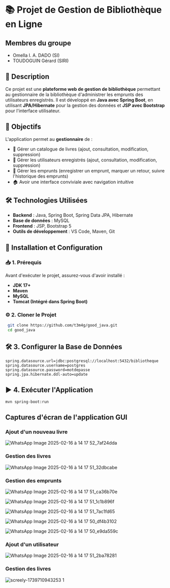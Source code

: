 # 📚 Projet de Gestion de Bibliothèque en Ligne

## Membres du groupe
- Omella I. A. DADO (SI)
- TOUDOGUIN Gérard (SIRI)


## 📌 Description
Ce projet est une **plateforme web de gestion de bibliothèque** permettant au gestionnaire de la bibliothèque d'administrer les emprunts des utilisateurs enregistrés. Il est développé en **Java avec Spring Boot**, en utilisant **JPA/Hibernate** pour la gestion des données et **JSP avec Bootstrap** pour l'interface utilisateur.

## 🎯 Objectifs
L'application permet au **gestionnaire** de :
- 📖 Gérer un catalogue de livres (ajout, consultation, modification, suppression)
- 👤 Gérer les utilisateurs enregistrés (ajout, consultation, modification, suppression)
- 🔄 Gérer les emprunts (enregistrer un emprunt, marquer un retour, suivre l'historique des emprunts)
- 🏠 Avoir une interface conviviale avec navigation intuitive

## 🛠️ Technologies Utilisées
- **Backend** : Java, Spring Boot, Spring Data JPA, Hibernate
- **Base de données** : MySQL
- **Frontend** : JSP, Bootstrap 5
- **Outils de développement** : VS Code, Maven, Git

## 🚀 Installation et Configuration

### 📥 1. Prérequis
Avant d'exécuter le projet, assurez-vous d'avoir installé :
- **JDK 17+**
- **Maven**
- **MySQL**
- **Tomcat (Intégré dans Spring Boot)**

### ⚙️ 2. Cloner le Projet
```sh
 git clone https://github.com/t3m4g/good_java.git
 cd good_java
```

## 🛠️ 3. Configurer la Base de Données
```
spring.datasource.url=jdbc:postgresql://localhost:5432/bibliotheque
spring.datasource.username=postgres
spring.datasource.password=motdepasse
spring.jpa.hibernate.ddl-auto=update
```

## ▶️ 4. Exécuter l'Application
```
mvn spring-boot:run
```

## Captures d'écran de l'application GUI


### Ajout d'un nouveau livre
![WhatsApp Image 2025-02-16 à 14 17 52_7af24dda](https://github.com/user-attachments/assets/8c509018-f0de-4ae0-b7a4-d3b78b09af06)

### Gestion des livres
![WhatsApp Image 2025-02-16 à 14 17 51_32dbcabe](https://github.com/user-attachments/assets/427fd959-4e71-458e-a8a3-5d76a5fc3b82)

### Gestion des emprunts
![WhatsApp Image 2025-02-16 à 14 17 51_ca36b70e](https://github.com/user-attachments/assets/c283f7dd-4aa4-4a41-94c1-59453940454a)

![WhatsApp Image 2025-02-16 à 14 17 51_1c1b896f](https://github.com/user-attachments/assets/937bc7f9-7788-4ccc-9a1d-d795374d6940)


![WhatsApp Image 2025-02-16 à 14 17 51_7ac1fd65](https://github.com/user-attachments/assets/91c393c0-0638-4901-b532-acb134dd9a64)


![WhatsApp Image 2025-02-16 à 14 17 50_df4b3102](https://github.com/user-attachments/assets/d24ef488-6936-4078-beb9-73c4ea3e975f)


![WhatsApp Image 2025-02-16 à 14 17 50_e9da559c](https://github.com/user-attachments/assets/087a494b-c225-4e07-aae1-5cce1bbdf559)


### Ajout d'un utilisateur
![WhatsApp Image 2025-02-16 à 14 17 51_2ba78281](https://github.com/user-attachments/assets/18d29f9d-af97-492f-9f61-adb42c3f8eb4)


### Gestion des livres
![screely-1739710943253 1](https://github.com/user-attachments/assets/074d488e-7438-4554-bc34-b2fe67ab05ba)

